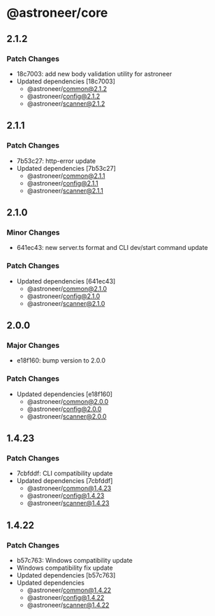 # @astroneer/core

## 2.1.2

### Patch Changes

- 18c7003: add new body validation utility for astroneer
- Updated dependencies [18c7003]
  - @astroneer/common@2.1.2
  - @astroneer/config@2.1.2
  - @astroneer/scanner@2.1.2

## 2.1.1

### Patch Changes

- 7b53c27: http-error update
- Updated dependencies [7b53c27]
  - @astroneer/common@2.1.1
  - @astroneer/config@2.1.1
  - @astroneer/scanner@2.1.1

## 2.1.0

### Minor Changes

- 641ec43: new server.ts format and CLI dev/start command update

### Patch Changes

- Updated dependencies [641ec43]
  - @astroneer/common@2.1.0
  - @astroneer/config@2.1.0
  - @astroneer/scanner@2.1.0

## 2.0.0

### Major Changes

- e18f160: bump version to 2.0.0

### Patch Changes

- Updated dependencies [e18f160]
  - @astroneer/common@2.0.0
  - @astroneer/config@2.0.0
  - @astroneer/scanner@2.0.0

## 1.4.23

### Patch Changes

- 7cbfddf: CLI compatibility update
- Updated dependencies [7cbfddf]
  - @astroneer/common@1.4.23
  - @astroneer/config@1.4.23
  - @astroneer/scanner@1.4.23

## 1.4.22

### Patch Changes

- b57c763: Windows compatibility update
- Windows compatibility fix update
- Updated dependencies [b57c763]
- Updated dependencies
  - @astroneer/common@1.4.22
  - @astroneer/config@1.4.22
  - @astroneer/scanner@1.4.22
